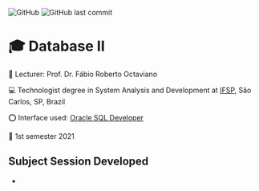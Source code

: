 ![GitHub](https://img.shields.io/github/license/souzafcharles/Database-II)
![GitHub last commit](https://img.shields.io/github/last-commit/souzafcharles/Database-II)


# :mortar_board: Database II 

:triangular_flag_on_post: Lecturer: Prof. Dr. Fábio Roberto Octaviano

:computer: Technologist degree in System Analysis and Development at [IFSP](https://www.ifsp.edu.br/), São Carlos, SP, Brazil

:o: Interface used: [Oracle SQL Developer](https://www.oracle.com/database/technologies/appdev/sqldeveloper-landing.html)

:calendar: 1st semester 2021

## Subject Session Developed

- 
